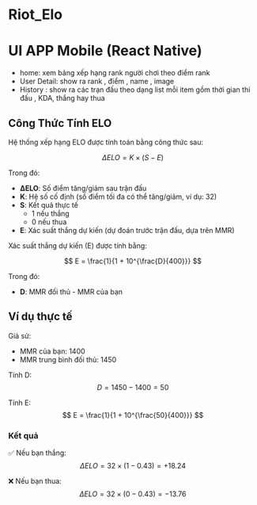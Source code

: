 # Riot_Elo



# UI APP Mobile (React Native) 

 - home: xem bảng xếp hạng rank người chơi theo điểm rank
 - User Detail:  show ra rank , điểm , name , image
 - History : show ra các trạn đấu theo dạng list mỗi item gồm thời gian thi đấu , KDA, thắng hay thua




## Công Thức Tính ELO

Hệ thống xếp hạng ELO được tính toán bằng công thức sau:

$$
\Delta ELO = K \times (S - E)
$$

Trong đó:
- **ΔELO**: Số điểm tăng/giảm sau trận đấu
- **K**: Hệ số cố định (số điểm tối đa có thể tăng/giảm, ví dụ: 32)
- **S**: Kết quả thực tế
  - 1 nếu thắng
  - 0 nếu thua
- **E**: Xác suất thắng dự kiến (dự đoán trước trận đấu, dựa trên MMR)

Xác suất thắng dự kiến (E) được tính bằng:

$$
E = \frac{1}{1 + 10^{\frac{D}{400}}}
$$

Trong đó:
- **D**: MMR đối thủ - MMR của bạn


## Ví dụ thực tế

Giả sử:
- MMR của bạn: 1400
- MMR trung bình đối thủ: 1450

Tính D:
$$
D = 1450 - 1400 = 50
$$

Tính E:
$$
E = \frac{1}{1 + 10^{\frac{50}{400}}}
$$

### Kết quả

✅ Nếu bạn thắng:
$$
\Delta ELO = 32 \times (1 - 0.43) = +18.24
$$

❌ Nếu bạn thua:
$$
\Delta ELO = 32 \times (0 - 0.43) = -13.76
$$
